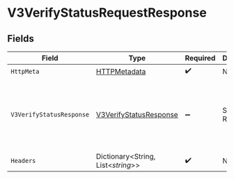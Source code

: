 # V3VerifyStatusRequestResponse


## Fields

| Field                                                                              | Type                                                                               | Required                                                                           | Description                                                                        | Example                                                                            |
| ---------------------------------------------------------------------------------- | ---------------------------------------------------------------------------------- | ---------------------------------------------------------------------------------- | ---------------------------------------------------------------------------------- | ---------------------------------------------------------------------------------- |
| `HttpMeta`                                                                         | [HTTPMetadata](../../Models/Components/HTTPMetadata.md)                            | :heavy_check_mark:                                                                 | N/A                                                                                |                                                                                    |
| `V3VerifyStatusResponse`                                                           | [V3VerifyStatusResponse](../../Models/Components/V3VerifyStatusResponse.md)        | :heavy_minus_sign:                                                                 | Successful Request                                                                 | {<br/>"success": "pending",<br/>"possessionResult": "pending",<br/>"verifyResult": "pending"<br/>} |
| `Headers`                                                                          | Dictionary<String, List<*string*>>                                                 | :heavy_check_mark:                                                                 | N/A                                                                                |                                                                                    |